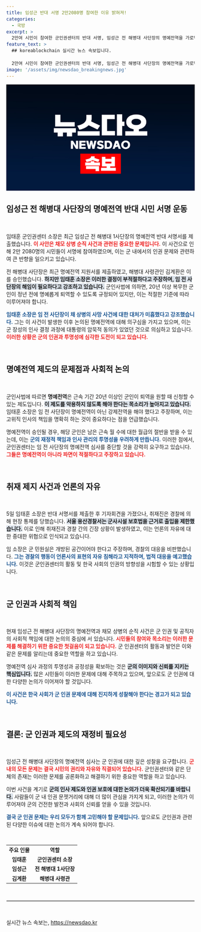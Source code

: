 ```yaml
---
title: 임성근 반대 서명 2만2080명 참여한 이유 밝혀져!
categories:
  - 국방
excerpt: >
  2만여 시민이 참여한 군인권센터의 반대 서명, 임성근 전 해병대 사단장의 명예전역을 가로막기 위한 시도가 이어지고 있다. 경찰의 통제로 언론의 자유가 위협받는 현장, 임태훈 소장의 강력한 발언이 파장을 일으킨다!
feature_text: >
  ## koreablockchain 실시간 뉴스 속보입니다.

  2만여 시민이 참여한 군인권센터의 반대 서명, 임성근 전 해병대 사단장의 명예전역을 가로막기 위한 시도가 이어지고 있다. 경찰의 통제로 언론의 자유가 위협받는 현장, 임태훈 소장의 강력한 발언이 파장을 일으킨다!
image: '/assets/img/newsdao_breakingnews.jpg'
---
```


<p><img src="/assets/img/newsdao_breakingnews.jpg" alt="koreablockchain 속보" /></p>

<h2 data-ke-size="size26">임성근 전 해병대 사단장의 명예전역 반대 시민 서명 운동</h2>

<p data-ke-size="size16">&nbsp;</p>

<p>임태훈 군인권센터 소장은 최근 임성근 전 해병대 1사단장의 명예전역 반대 서명서를 제출했습니다. <b><span style="color: #ee2323;">이 사안은 채모 상병 순직 사건과 관련된 중요한 문제입니다.</span></b> 이 사건으로 인해 2만 2080명의 시민들이 서명에 참여하였으며, 이는 군 내에서의 인권 문제와 관련하여 큰 반향을 일으키고 있습니다. </p>

<p>전 해병대 사단장은 최근 명예전역 지원서를 제출하였고, 해병대 사령관인 김계환은 이를 승인했습니다. <b><span style="background-color: #21538527;">하지만 임태훈 소장은 이러한 결정이 부적절하다고 주장하며, 임 전 사단장의 해임이 필요하다고 강조하고 있습니다.</span></b> 군인사법에 의하면, 20년 이상 복무한 군인이 정년 전에 명예롭게 퇴역할 수 있도록 규정되어 있지만, 이는 적절한 기준에 따라 이루어져야 합니다.</p>

<p><b><span style="color: #1a5490;">임태훈 소장은 임 전 사단장이 채 상병의 사망 사건에 대한 대처가 미흡했다고 강조했습니다.</span></b> 그는 이 사건이 발생한 이후 논의된 명예전역에 대해 의구심을 가지고 있으며, 이는 군 장성의 인사 결정 과정에 대통령의 암묵적 동의가 있었던 것으로 의심하고 있습니다. <b><span style="color: #ee2323;">이러한 상황은 군의 인권과 투명성에 심각한 도전이 되고 있습니다.</span></b> </p>

<p data-ke-size="size16">&nbsp;</p>

<h2 data-ke-size="size26">명예전역 제도의 문제점과 사회적 논의</h2>

<p data-ke-size="size16">&nbsp;</p>

<p>군인사법에 따르면 <b>명예전역</b>은 근속 기간 20년 이상인 군인이 퇴역을 원할 때 신청할 수 있는 제도입니다. <b><span style="background-color: #21538527;">이 제도를 악용하지 않도록 해야 한다는 목소리가 높아지고 있습니다.</span></b> 임태훈 소장은 임 전 사단장이 명예전역이 아닌 강제전역을 해야 했다고 주장하며, 이는 고위직 인사의 책임을 명확히 하는 것이 중요하다는 점을 언급했습니다.</p>

<p>명예전역이 승인될 경우, 해당 군인은 남은 근속 월 수에 대한 월급의 절반을 받을 수 있는데, 이는 <b><span style="color: #1a5490;">군의 재정적 책임과 인사 관리의 투명성을 우려하게 만듭니다.</span></b> 이러한 점에서, 군인권센터는 임 전 사단장의 명예전역 심사를 중단할 것을 강력히 요구하고 있습니다. <b><span style="color: #ee2323;">그들은 명예전역이 아니라 파면이 적절하다고 주장하고 있습니다.</span></b></p>

<p data-ke-size="size16">&nbsp;</p>

<h2 data-ke-size="size26">취재 제지 사건과 언론의 자유</h2>

<p data-ke-size="size16">&nbsp;</p>

<p>5일 임태훈 소장은 반대 서명서를 제출한 후 기자회견을 가졌으나, 취재진은 경찰에 의해 현장 통제를 당했습니다. <b><span style="background-color: #21538527;">서울 용산경찰서는 군사시설 보호법을 근거로 출입을 제한했습니다.</span></b> 이로 인해 취재진과 경찰 간의 긴장 상황이 발생하였고, 이는 언론의 자유에 대한 중대한 위협으로 인식되고 있습니다. </p>

<p>임 소장은 군 민원실은 개방된 공간이어야 한다고 주장하며, 경찰의 대응을 비판했습니다. <b><span style="color: #1a5490;">그는 경찰의 행동이 언론사의 표현의 자유 침해라고 지적하며, 법적 대응을 예고했습니다.</span></b> 이것은 군인권센터의 활동 및 한국 사회의 인권의 방향성을 시험할 수 있는 상황입니다.</p>

<p data-ke-size="size16">&nbsp;</p>

<h2 data-ke-size="size26">군 인권과 사회적 책임</h2>

<p data-ke-size="size16">&nbsp;</p>

<p>현재 임성근 전 해병대 사단장의 명예전역과 채모 상병의 순직 사건은 군 인권 및 공직자의 사회적 책임에 대한 논의의 중심에 서 있습니다. <b><span style="color: #ee2323;">시민들의 참여와 목소리는 이러한 문제를 해결하기 위한 중요한 첫걸음이 되고 있습니다.</span></b> 군 인권센터의 활동과 발언은 이와 같은 문제를 알리는데 중요한 역할을 하고 있습니다.</p>

<p>명예전역 심사 과정의 투명성과 공정성을 확보하는 것은 <b><span style="background-color: #21538527;">군의 이미지와 신뢰를 지키는 핵심입니다.</span></b> 많은 시민들이 이러한 문제에 대해 주목하고 있으며, 앞으로도 군 인권에 대한 다양한 논의가 이어져야 할 것입니다. </p>

<p><b><span style="color: #1a5490;">이 사건은 한국 사회가 군 인권 문제에 대해 진지하게 성찰해야 한다는 경고가 되고 있습니다.</span></b></p>

<p data-ke-size="size16">&nbsp;</p>

<h2 data-ke-size="size26">결론: 군 인권과 제도의 재정비 필요성</h2>

<p data-ke-size="size16">&nbsp;</p>

<p>임성근 전 해병대 사단장의 명예전역 심사는 군 인권에 대한 깊은 성찰을 요구합니다. <b><span style="color: #ee2323;">군 내의 모든 문제는 결국 시민의 권리와 자유와 직결되어 있습니다.</span></b> 군인권센터와 같은 단체의 존재는 이러한 문제를 공론화하고 해결하기 위한 중요한 역할을 하고 있습니다.</p>

<p>이번 사건을 계기로 <b><span style="background-color: #21538527;">군의 인사 제도와 인권 보호에 대한 논의가 더욱 확산되기를 바랍니다.</span></b> 사람들이 군 내 인권 문젯거리에 대해 더 많이 관심을 가지게 되고, 이러한 논의가 이루어져야 군의 건전한 발전과 사회의 신뢰를 얻을 수 있을 것입니다. </p>

<p><b><span style="color: #1a5490;">결국 군 인권 문제는 우리 모두가 함께 고민해야 할 문제입니다.</span></b> 앞으로도 군인권과 관련된 다양한 이슈에 대한 논의가 계속 되어야 합니다. </p>

<p data-ke-size="size16">&nbsp;</p>

<table style="width: 100%; border-collapse: collapse;">
    <tr>
        <td style="text-align: center; height: 17px;"><b>주요 인물</b></td>
        <td style="text-align: center; height: 17px;"><b>역할</b></td>
    </tr>
    <tr>
        <td style="text-align: center; height: 17px;"><b>임태훈</b></td>
        <td style="text-align: center; height: 17px;"><b>군인권센터 소장</b></td>
    </tr>
    <tr>
        <td style="text-align: center; height: 17px;"><b>임성근</b></td>
        <td style="text-align: center; height: 17px;"><b>전 해병대 1사단장</b></td>
    </tr>
    <tr>
        <td style="text-align: center; height: 17px;"><b>김계환</b></td>
        <td style="text-align: center; height: 17px;"><b>해병대 사령관</b></td>
    </tr>
</table>

<p data-ke-size="size16">&nbsp;</p>

<hr style="border: 1px solid #ccc;"/>

<p data-ke-size="size16">&nbsp;</p>
실시간 뉴스 속보는, <a href="https://newsdao.kr" rel="dofollow">https://newsdao.kr</a>


